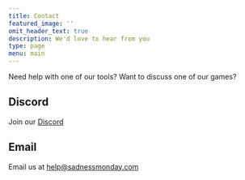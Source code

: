 ```yaml
---
title: Contact
featured_image: ''
omit_header_text: true
description: We'd love to hear from you
type: page
menu: main
---
```

Need help with one of our tools? Want to discuss one of our games?

## Discord
Join our [Discord](https://discord.gg/PYNbKN6W)

## Email
Email us at <help@sadnessmonday.com>